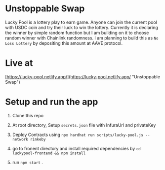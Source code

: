 # Unstoppable Swap

Lucky Pool is a lottery play to earn game. Anyone can join the current pool with USDC coin and try their luck to win the lottery. Currently it is declaring the winner by simple random function but I am building on it to choose random winner with Chainlink randomness. I am planning to build this as `No Loss Lottery` by depositing this amount at AAVE protocol.

# Live at

[https://lucky-pool.netlify.app/](https://lucky-pool.netlify.app/ "Unstoppable Swap")

# Setup and run the app

1. Clone this repo

2. At root directory, Setup `secrets.json` file with InfuraUrl and privateKey <br />

2. Deploy Contracts using `npx hardhat run scripts/lucky-pool.js --network rinkeby`<br />

3. go to fronent directory and install required dependencies by `cd luckypool-frontend && npm install`<br />

4. run `npm start` .<br />
